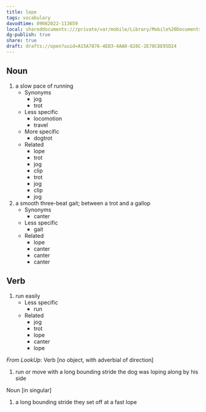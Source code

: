 ```yaml
---
title: lope
tags: vocabulary
davodtime: 09082022-113659
local: shareddocuments:///private/var/mobile/Library/Mobile%20Documents/iCloud~md~obsidian/Documents/OBSHIDDIAN/drafts/A15A7876-4ED3-4AA0-828C-2E78C8E95D24.md
dg-publish: true
share: true
draft: drafts://open?uuid=A15A7876-4ED3-4AA0-828C-2E78C8E95D24
---
```



## Noun

1. a slow pace of running
	- Synonyms
		- jog
		- trot
	- Less specific
		- locomotion
		- travel
	- More specific
		- dogtrot
	- Related
		- lope
		- trot
		- jog
		- clip
		- trot
		- jog
		- clip
		- jog
2. a smooth three-beat gait; between a trot and a gallop
	- Synonyms
		- canter
	- Less specific
		- gait
	- Related
		- lope
		- canter
		- canter
		- canter

## Verb

1. run easily
	- Less specific
		- run
	- Related
		- jog
		- trot
		- lope
		- canter
		- lope

*From LookUp*:
Verb
[no object, with adverbial of direction] 

1.	run or move with a long bounding stride
the dog was loping along by his side


Noun
[in singular] 

1.	a long bounding stride
they set off at a fast lope